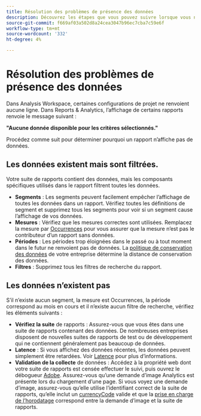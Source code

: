```yaml
---
title: Résolution des problèmes de présence des données
description: Découvrez les étapes que vous pouvez suivre lorsque vous ne voyez pas de données dans les rapports.
source-git-commit: f669af03a502d8a24cea3047b96ec7cba7c59e6f
workflow-type: tm+mt
source-wordcount: '332'
ht-degree: 4%

---
```



# Résolution des problèmes de présence des données

Dans Analysis Workspace, certaines configurations de projet ne renvoient aucune ligne. Dans Reports &amp; Analytics, l’affichage de certains rapports renvoie le message suivant :

**&quot;Aucune donnée disponible pour les critères sélectionnés.&quot;**

Procédez comme suit pour déterminer pourquoi un rapport n’affiche pas de données.

## Les données existent mais sont filtrées.

Votre suite de rapports contient des données, mais les composants spécifiques utilisés dans le rapport filtrent toutes les données.

* **Segments** : Les segments peuvent facilement empêcher l’affichage de toutes les données dans un rapport. Vérifiez toutes les définitions de segment et supprimez tous les segments pour voir si un segment cause l’affichage de vos données.
* **Mesures** : Vérifiez que les mesures correctes sont utilisées. Remplacez la mesure par [Occurrences](/help/components/metrics/occurrences.md) pour vous assurer que la mesure n’est pas le contributeur d’un rapport sans données.
* **Périodes** : Les périodes trop éloignées dans le passé ou à tout moment dans le futur ne renvoient pas de données. La [politique de conservation des données](data-retention.md) de votre entreprise détermine la distance de conservation des données.
* **Filtres** : Supprimez tous les filtres de recherche du rapport.

## Les données n’existent pas

S’il n’existe aucun segment, la mesure est Occurrences, la période correspond au mois en cours et il n’existe aucun filtre de recherche, vérifiez les éléments suivants :

* **Vérifiez la suite** de rapports : Assurez-vous que vous êtes dans une suite de rapports contenant des données. De nombreuses entreprises disposent de nouvelles suites de rapports de test ou de développement qui ne contiennent généralement pas beaucoup de données.
* **Latence** : Si vous affichez des données récentes, les données peuvent simplement être retardées. Voir [Latence](latency.md) pour plus d’informations.
* **Validation de la collecte** de données : Accédez à la propriété web dont votre suite de rapports est censée effectuer le suivi, puis ouvrez le débogueur  [Adobe](https://docs.adobe.com/content/help/fr-FR/experience-cloud/user-guides/home.translate.html). Assurez-vous qu’une demande d’image Analytics est présente lors du chargement d’une page. Si vous voyez une demande d’image, assurez-vous qu’elle utilise l’identifiant correct de la suite de rapports, qu’elle inclut un [currencyCode](/help/implement/vars/config-vars/currencycode.md) valide et que la [prise en charge de l’horodatage](/help/implement/vars/page-vars/timestamp.md) correspond entre la demande d’image et la suite de rapports.
